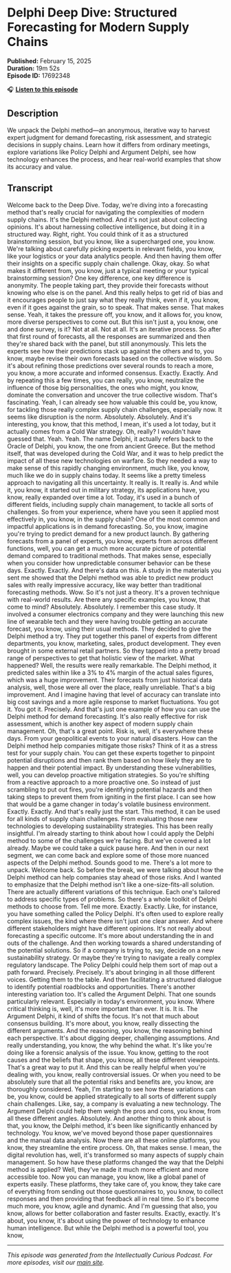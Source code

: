 # Delphi Deep Dive: Structured Forecasting for Modern Supply Chains

**Published:** February 15, 2025  
**Duration:** 19m 52s  
**Episode ID:** 17692348

🎧 **[Listen to this episode](https://intellectuallycurious.buzzsprout.com/2529712/episodes/17692348-delphi-deep-dive-structured-forecasting-for-modern-supply-chains)**

## Description

We unpack the Delphi method—an anonymous, iterative way to harvest expert judgment for demand forecasting, risk assessment, and strategic decisions in supply chains. Learn how it differs from ordinary meetings, explore variations like Policy Delphi and Argument Delphi, see how technology enhances the process, and hear real-world examples that show its accuracy and value.

## Transcript

Welcome back to the Deep Dive. Today, we're diving into a forecasting method that's really crucial for navigating the complexities of modern supply chains. It's the Delphi method. And it's not just about collecting opinions. It's about harnessing collective intelligence, but doing it in a structured way. Right, right. You could think of it as a structured brainstorming session, but you know, like a supercharged one, you know. We're talking about carefully picking experts in relevant fields, you know, like your logistics or your data analytics people. And then having them offer their insights on a specific supply chain challenge. Okay, okay. So what makes it different from, you know, just a typical meeting or your typical brainstorming session? One key difference, one key difference is anonymity. The people taking part, they provide their forecasts without knowing who else is on the panel. And this really helps to get rid of bias and it encourages people to just say what they really think, even if it, you know, even if it goes against the grain, so to speak. That makes sense. That makes sense. Yeah, it takes the pressure off, you know, and it allows for, you know, more diverse perspectives to come out. But this isn't just a, you know, one and done survey, is it? Not at all. Not at all. It's an iterative process. So after that first round of forecasts, all the responses are summarized and then they're shared back with the panel, but still anonymously. This lets the experts see how their predictions stack up against the others and to, you know, maybe revise their own forecasts based on the collective wisdom. So it's about refining those predictions over several rounds to reach a more, you know, a more accurate and informed consensus. Exactly. Exactly. And by repeating this a few times, you can really, you know, neutralize the influence of those big personalities, the ones who might, you know, dominate the conversation and uncover the true collective wisdom. That's fascinating. Yeah, I can already see how valuable this could be, you know, for tackling those really complex supply chain challenges, especially now. It seems like disruption is the norm. Absolutely. Absolutely. And it's interesting, you know, that this method, I mean, it's used a lot today, but it actually comes from a Cold War strategy. Oh, really? I wouldn't have guessed that. Yeah. Yeah. The name Delphi, it actually refers back to the Oracle of Delphi, you know, the one from ancient Greece. But the method itself, that was developed during the Cold War, and it was to help predict the impact of all these new technologies on warfare. So they needed a way to make sense of this rapidly changing environment, much like, you know, much like we do in supply chains today. It seems like a pretty timeless approach to navigating all this uncertainty. It really is. It really is. And while it, you know, it started out in military strategy, its applications have, you know, really expanded over time a lot. Today, it's used in a bunch of different fields, including supply chain management, to tackle all sorts of challenges. So from your experience, where have you seen it applied most effectively in, you know, in the supply chain? One of the most common and impactful applications is in demand forecasting. So, you know, imagine you're trying to predict demand for a new product launch. By gathering forecasts from a panel of experts, you know, experts from across different functions, well, you can get a much more accurate picture of potential demand compared to traditional methods. That makes sense, especially when you consider how unpredictable consumer behavior can be these days. Exactly. Exactly. And there's data on this. A study in the materials you sent me showed that the Delphi method was able to predict new product sales with really impressive accuracy, like way better than traditional forecasting methods. Wow. So it's not just a theory. It's a proven technique with real-world results. Are there any specific examples, you know, that come to mind? Absolutely. Absolutely. I remember this case study. It involved a consumer electronics company and they were launching this new line of wearable tech and they were having trouble getting an accurate forecast, you know, using their usual methods. They decided to give the Delphi method a try. They put together this panel of experts from different departments, you know, marketing, sales, product development. They even brought in some external retail partners. So they tapped into a pretty broad range of perspectives to get that holistic view of the market. What happened? Well, the results were really remarkable. The Delphi method, it predicted sales within like a 3% to 4% margin of the actual sales figures, which was a huge improvement. Their forecasts from just historical data analysis, well, those were all over the place, really unreliable. That's a big improvement. And I imagine having that level of accuracy can translate into big cost savings and a more agile response to market fluctuations. You got it. You got it. Precisely. And that's just one example of how you can use the Delphi method for demand forecasting. It's also really effective for risk assessment, which is another key aspect of modern supply chain management. Oh, that's a great point. Risk is, well, it's everywhere these days. From your geopolitical events to your natural disasters. How can the Delphi method help companies mitigate those risks? Think of it as a stress test for your supply chain. You can get these experts together to pinpoint potential disruptions and then rank them based on how likely they are to happen and their potential impact. By understanding these vulnerabilities, well, you can develop proactive mitigation strategies. So you're shifting from a reactive approach to a more proactive one. So instead of just scrambling to put out fires, you're identifying potential hazards and then taking steps to prevent them from igniting in the first place. I can see how that would be a game changer in today's volatile business environment. Exactly. Exactly. And that's really just the start. This method, it can be used for all kinds of supply chain challenges. From evaluating those new technologies to developing sustainability strategies. This has been really insightful. I'm already starting to think about how I could apply the Delphi method to some of the challenges we're facing. But we've covered a lot already. Maybe we could take a quick pause here. And then in our next segment, we can come back and explore some of those more nuanced aspects of the Delphi method. Sounds good to me. There's a lot more to unpack. Welcome back. So before the break, we were talking about how the Delphi method can help companies stay ahead of those risks. And I wanted to emphasize that the Delphi method isn't like a one-size-fits-all solution. There are actually different variations of this technique. Each one's tailored to address specific types of problems. So there's a whole toolkit of Delphi methods to choose from. Tell me more. Exactly. Exactly. Like, for instance, you have something called the Policy Delphi. It's often used to explore really complex issues, the kind where there isn't just one clear answer. And where different stakeholders might have different opinions. It's not really about forecasting a specific outcome. It's more about understanding the in and outs of the challenge. And then working towards a shared understanding of the potential solutions. So if a company is trying to, say, decide on a new sustainability strategy. Or maybe they're trying to navigate a really complex regulatory landscape. The Policy Delphi could help them sort of map out a path forward. Precisely. Precisely. It's about bringing in all those different voices. Getting them to the table. And then facilitating a structured dialogue to identify potential roadblocks and opportunities. There's another interesting variation too. It's called the Argument Delphi. That one sounds particularly relevant. Especially in today's environment, you know. Where critical thinking is, well, it's more important than ever. It is. It is. The Argument Delphi, it kind of shifts the focus. It's not that much about consensus building. It's more about, you know, really dissecting the different arguments. And the reasoning, you know, the reasoning behind each perspective. It's about digging deeper, challenging assumptions. And really understanding, you know, the why behind the what. It's like you're doing like a forensic analysis of the issue. You know, getting to the root causes and the beliefs that shape, you know, all these different viewpoints. That's a great way to put it. And this can be really helpful when you're dealing with, you know, really controversial issues. Or when you need to be absolutely sure that all the potential risks and benefits are, you know, are thoroughly considered. Yeah, I'm starting to see how these variations can be, you know, could be applied strategically to all sorts of different supply chain challenges. Like, say, a company is evaluating a new technology. The Argument Delphi could help them weigh the pros and cons, you know, from all these different angles. Absolutely. And another thing to think about is that, you know, the Delphi method, it's been like significantly enhanced by technology. You know, we've moved beyond those paper questionnaires and the manual data analysis. Now there are all these online platforms, you know, they streamline the entire process. Oh, that makes sense. I mean, the digital revolution has, well, it's transformed so many aspects of supply chain management. So how have these platforms changed the way that the Delphi method is applied? Well, they've made it much more efficient and more accessible too. Now you can manage, you know, like a global panel of experts easily. These platforms, they take care of, you know, they take care of everything from sending out those questionnaires to, you know, to collect responses and then providing that feedback all in real time. So it's become much more, you know, agile and dynamic. And I'm guessing that also, you know, allows for better collaboration and faster results. Exactly, exactly. It's about, you know, it's about using the power of technology to enhance human intelligence. But while the Delphi method is a powerful tool, you know,

---
*This episode was generated from the Intellectually Curious Podcast. For more episodes, visit our [main site](https://intellectuallycurious.buzzsprout.com).*
